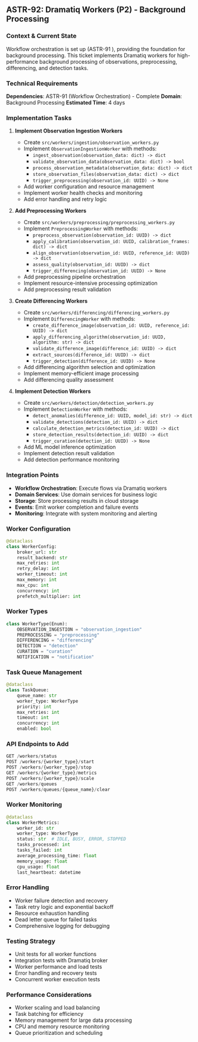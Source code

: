 ## **ASTR-92: Dramatiq Workers (P2) - Background Processing**

### **Context & Current State**
Workflow orchestration is set up (ASTR-91 ), providing the foundation for background processing. This ticket implements Dramatiq workers for high-performance background processing of observations, preprocessing, differencing, and detection tasks.

### **Technical Requirements**

**Dependencies**: ASTR-91 (Workflow Orchestration) -  Complete
**Domain**: Background Processing
**Estimated Time**: 4 days

### **Implementation Tasks**

1. **Implement Observation Ingestion Workers**
   - Create `src/workers/ingestion/observation_workers.py`
   - Implement `ObservationIngestionWorker` with methods:
     - `ingest_observation(observation_data: dict) -> dict`
     - `validate_observation_data(observation_data: dict) -> bool`
     - `process_observation_metadata(observation_data: dict) -> dict`
     - `store_observation_files(observation_data: dict) -> dict`
     - `trigger_preprocessing(observation_id: UUID) -> None`
   - Add worker configuration and resource management
   - Implement worker health checks and monitoring
   - Add error handling and retry logic

2. **Add Preprocessing Workers**
   - Create `src/workers/preprocessing/preprocessing_workers.py`
   - Implement `PreprocessingWorker` with methods:
     - `preprocess_observation(observation_id: UUID) -> dict`
     - `apply_calibration(observation_id: UUID, calibration_frames: dict) -> dict`
     - `align_observation(observation_id: UUID, reference_id: UUID) -> dict`
     - `assess_quality(observation_id: UUID) -> dict`
     - `trigger_differencing(observation_id: UUID) -> None`
   - Add preprocessing pipeline orchestration
   - Implement resource-intensive processing optimization
   - Add preprocessing result validation

3. **Create Differencing Workers**
   - Create `src/workers/differencing/differencing_workers.py`
   - Implement `DifferencingWorker` with methods:
     - `create_difference_image(observation_id: UUID, reference_id: UUID) -> dict`
     - `apply_differencing_algorithm(observation_id: UUID, algorithm: str) -> dict`
     - `validate_difference_image(difference_id: UUID) -> dict`
     - `extract_sources(difference_id: UUID) -> dict`
     - `trigger_detection(difference_id: UUID) -> None`
   - Add differencing algorithm selection and optimization
   - Implement memory-efficient image processing
   - Add differencing quality assessment

4. **Implement Detection Workers**
   - Create `src/workers/detection/detection_workers.py`
   - Implement `DetectionWorker` with methods:
     - `detect_anomalies(difference_id: UUID, model_id: str) -> dict`
     - `validate_detections(detection_id: UUID) -> dict`
     - `calculate_detection_metrics(detection_id: UUID) -> dict`
     - `store_detection_results(detection_id: UUID) -> dict`
     - `trigger_curation(detection_id: UUID) -> None`
   - Add ML model inference optimization
   - Implement detection result validation
   - Add detection performance monitoring

### **Integration Points**

- **Workflow Orchestration**: Execute flows via Dramatiq workers
- **Domain Services**: Use domain services for business logic
- **Storage**: Store processing results in cloud storage
- **Events**: Emit worker completion and failure events
- **Monitoring**: Integrate with system monitoring and alerting

### **Worker Configuration**
```python
@dataclass
class WorkerConfig:
    broker_url: str
    result_backend: str
    max_retries: int
    retry_delay: int
    worker_timeout: int
    max_memory: int
    max_cpu: int
    concurrency: int
    prefetch_multiplier: int
```

### **Worker Types**
```python
class WorkerType(Enum):
    OBSERVATION_INGESTION = "observation_ingestion"
    PREPROCESSING = "preprocessing"
    DIFFERENCING = "differencing"
    DETECTION = "detection"
    CURATION = "curation"
    NOTIFICATION = "notification"
```

### **Task Queue Management**
```python
@dataclass
class TaskQueue:
    queue_name: str
    worker_type: WorkerType
    priority: int
    max_retries: int
    timeout: int
    concurrency: int
    enabled: bool
```

### **API Endpoints to Add**
```python
GET /workers/status
POST /workers/{worker_type}/start
POST /workers/{worker_type}/stop
GET /workers/{worker_type}/metrics
POST /workers/{worker_type}/scale
GET /workers/queues
POST /workers/queues/{queue_name}/clear
```

### **Worker Monitoring**
```python
@dataclass
class WorkerMetrics:
    worker_id: str
    worker_type: WorkerType
    status: str  # IDLE, BUSY, ERROR, STOPPED
    tasks_processed: int
    tasks_failed: int
    average_processing_time: float
    memory_usage: float
    cpu_usage: float
    last_heartbeat: datetime
```

### **Error Handling**
- Worker failure detection and recovery
- Task retry logic and exponential backoff
- Resource exhaustion handling
- Dead letter queue for failed tasks
- Comprehensive logging for debugging

### **Testing Strategy**
- Unit tests for all worker functions
- Integration tests with Dramatiq broker
- Worker performance and load tests
- Error handling and recovery tests
- Concurrent worker execution tests

### **Performance Considerations**
- Worker scaling and load balancing
- Task batching for efficiency
- Memory management for large data processing
- CPU and memory resource monitoring
- Queue prioritization and scheduling
